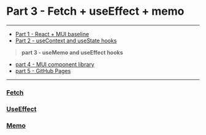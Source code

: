 # Part 3 - Fetch + useEffect + memo

<hr />

+ [Part 1 - React + MUI baseline](https://github.com/rosealexander/react-mui-workshop/tree/part1-react+mui-baseline)
+ [Part 2 - useContext and useState hooks](https://github.com/rosealexander/react-mui-workshop/tree/part2-useContext%26useState)
> **part 3 - useMemo and useEffect hooks**
+ [part 4 - MUI component library](https://github.com/rosealexander/react-mui-workshop/tree/part4-MUI)
+ [part 5 - GitHub Pages](https://github.com/rosealexander/react-mui-workshop/tree/part5-GitHub-Pages)

<hr />

### [Fetch](https://developer.mozilla.org/en-US/docs/Web/API/Fetch_API)
### [UseEffect](https://reactjs.org/docs/hooks-reference.html#useeffect)
### [Memo](https://reactjs.org/docs/react-api.html#reactmemo)
